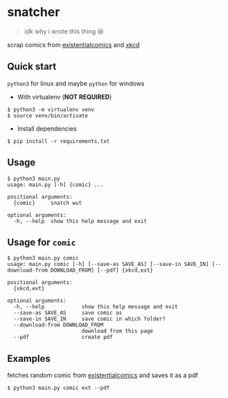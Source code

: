 # snatcher

> idk why i wrote this thing 😆

scrap comics from [existentialcomics](https://existentialcomics.com/) and [xkcd](https://xkcd.com/)


## Quick start
`python3` for linux and maybe `python` for windows


- With virtualenv (**NOT REQUIRED**)
```
$ python3 -m virtualenv venv
$ source venv/bin/activate
```

- Install dependencies
```
$ pip install -r requirements.txt
```

## Usage
```
$ python3 main.py
usage: main.py [-h] {comic} ...

positional arguments:
  {comic}     snatch wut

optional arguments:
  -h, --help  show this help message and exit
```

## Usage for `comic`
```
$ python3 main.py comic
usage: main.py comic [-h] [--save-as SAVE_AS] [--save-in SAVE_IN] [--download-from DOWNLOAD_FROM] [--pdf] {xkcd,ext}

positional arguments:
  {xkcd,ext}

optional arguments:
  -h, --help            show this help message and exit
  --save-as SAVE_AS     save comic as
  --save-in SAVE_IN     save comic in which folder?
  --download-from DOWNLOAD_FROM
                        download from this page
  --pdf                 create pdf
```


## Examples
fetches random comic from [existentialcomics](https://existentialcomics.com/) and saves it as a pdf
```
$ python3 main.py comic ext --pdf
```
